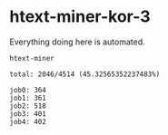 # htext-miner-kor-3

Everything doing here is automated.

```
htext-miner

total: 2046/4514 (45.32565352237483%)

job0: 364
job1: 361
job2: 518
job3: 401
job4: 402
```